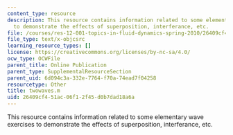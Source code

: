 ```yaml
---
content_type: resource
description: This resource contains information related to some elementary wave exercises
  to demonstrate the effects of superposition, interferance, etc.
file: /courses/res-12-001-topics-in-fluid-dynamics-spring-2010/26409cf451ac06f12f45d0b7dad18a6a_twowaves.m
file_type: text/x-objcsrc
learning_resource_types: []
license: https://creativecommons.org/licenses/by-nc-sa/4.0/
ocw_type: OCWFile
parent_title: Online Publication
parent_type: SupplementalResourceSection
parent_uid: 6d094c3a-332e-7764-f70a-74ead7f04258
resourcetype: Other
title: twowaves.m
uid: 26409cf4-51ac-06f1-2f45-d0b7dad18a6a
---
```

This resource contains information related to some elementary wave exercises to demonstrate the effects of superposition, interferance, etc.
